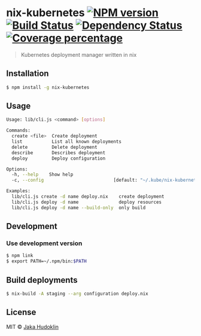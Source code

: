 # nix-kubernetes [![NPM version][npm-image]][npm-url] [![Build Status][travis-image]][travis-url] [![Dependency Status][daviddm-image]][daviddm-url] [![Coverage percentage][coveralls-image]][coveralls-url]
> Kubernetes deployment manager written in nix

## Installation

```sh
$ npm install -g nix-kubernetes
```

## Usage

```bash
Usage: lib/cli.js <command> [options]

Commands:
  create <file>  Create deployment
  list           List all known deployments
  delete         Delete deployment
  describe       Describes deployment
  deploy         Deploy configuration

Options:
  -h, --help    Show help                                              [boolean]
  -c, --config                          [default: "~/.kube/nix-kubernetes.json"]

Examples:
  lib/cli.js create -d name deploy.nix    create deployment
  lib/cli.js deploy -d name               deploy resources
  lib/cli.js deploy -d name --build-only  only build
```

## Development

### Use development version

```sh
$ npm link
$ export PATH=~/.npm/bin:$PATH
```

## Build deployments

```sh
$ nix-build -A staging --arg configuration deploy.nix
```

## License

MIT © [Jaka Hudoklin](https://x-truder.net)


[npm-image]: https://badge.fury.io/js/nix-kubernetes.svg
[npm-url]: https://npmjs.org/package/nix-kubernetes
[travis-image]: https://travis-ci.org/x-truder/nix-kubernetes.svg?branch=master
[travis-url]: https://travis-ci.org/x-truder/nix-kubernetes
[daviddm-image]: https://david-dm.org/x-truder/nix-kubernetes.svg?theme=shields.io
[daviddm-url]: https://david-dm.org/x-truder/nix-kubernetes
[coveralls-image]: https://coveralls.io/repos/x-truder/nix-kubernetes/badge.svg
[coveralls-url]: https://coveralls.io/r/x-truder/nix-kubernetes

